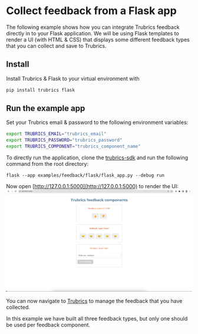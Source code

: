 # Collect feedback from a Flask app

The following example shows how you can integrate Trubrics feedback directly in to your Flask application. We will be using Flask templates to render a UI (with HTML & CSS) that displays some different feedback types that you can collect and save to Trubrics.

## Install
Install Trubrics & Flask to your virtual environment with

```bash
pip install trubrics flask
```

## Run the example app
Set your Trubrics email & password to the following environment variables:

```bash
export TRUBRICS_EMAIL="trubrics_email"
export TRUBRICS_PASSWORD="trubrics_password"
export TRUBRICS_COMPONENT="trubrics_component_name"
```

To directly run the application, clone the [trubrics-sdk](https://github.com/trubrics/trubrics-sdk) and run the following command from the root directory:

```
flask --app examples/feedback/flask/flask_app.py --debug run
```

Now open [http://127.0.0.1:5000](http://127.0.0.1:5000) to render the UI:
![](../../../assets/flask-example.png)

You can now navigate to [Trubrics](https://trubrics.streamlit.app) to manage the feedback that you have collected.

In this example we have built all three feedback types, but only one should be used per feedback component.

